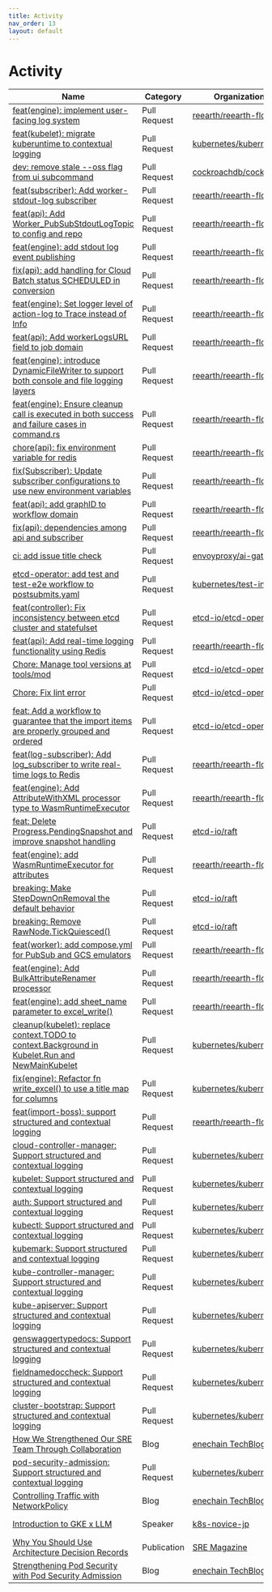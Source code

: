 ```yaml
---
title: Activity
nav_order: 13
layout: default
---
```


# Activity

| Name                                                                                             | Category     | Organization                                            | Date     |
| ------------------------------------------------------------------------------------------------ | ------------ | --------------------------------------------- | ------------------ |
| [feat(engine): implement user-facing log system](https://github.com/reearth/reearth-flow/pull/1222) | Pull Request | [reearth/reearth-flow](https://github.com/reearth/reearth-flow) | 2025-06|
| [feat(kubelet): migrate kuberuntime to contextual logging](https://github.com/kubernetes/kubernetes/pull/132427) | Pull Request | [kubernetes/kubernetes](https://github.com/kubernetes/kubernetes) | 2025-06|
| [dev: remove stale --oss flag from ui subcommand](https://github.com/cockroachdb/cockroach/pull/147978) | Pull Request | [cockroachdb/cockroach](https://github.com/cockroachdb/cockroach) | 2025-06|
| [feat(subscriber): Add worker-stdout-log subscriber](https://github.com/reearth/reearth-flow/pull/1199) | Pull Request | [reearth/reearth-flow](https://github.com/reearth/reearth-flow) | 2025-05|
| [feat(api): Add Worker_PubSubStdoutLogTopic to config and repo](https://github.com/reearth/reearth-flow/pull/1187) | Pull Request | [reearth/reearth-flow](https://github.com/reearth/reearth-flow) | 2025-05|
| [feat(engine): add stdout log event publishing](https://github.com/reearth/reearth-flow/pull/1167) | Pull Request | [reearth/reearth-flow](https://github.com/reearth/reearth-flow) | 2025-04|
| [fix(api): add handling for Cloud Batch status SCHEDULED in conversion](https://github.com/reearth/reearth-flow/pull/1156) | Pull Request | [reearth/reearth-flow](https://github.com/reearth/reearth-flow) | 2025-04|
| [feat(engine): Set logger level of action-log to Trace instead of Info](https://github.com/reearth/reearth-flow/pull/1132) | Pull Request | [reearth/reearth-flow](https://github.com/reearth/reearth-flow) | 2025-03|
| [feat(api): Add workerLogsURL field to job domain](https://github.com/reearth/reearth-flow/pull/1100) | Pull Request | [reearth/reearth-flow](https://github.com/reearth/reearth-flow) | 2025-03|
| [feat(engine): introduce DynamicFileWriter to support both console and file logging layers](https://github.com/reearth/reearth-flow/pull/1097) | Pull Request | [reearth/reearth-flow](https://github.com/reearth/reearth-flow) | 2025-03|
| [feat(engine): Ensure cleanup call is executed in both success and failure cases in command.rs](https://github.com/reearth/reearth-flow/pull/1045) | Pull Request | [reearth/reearth-flow](https://github.com/reearth/reearth-flow) | 2025-03|
| [chore(api): fix environment variable for redis](https://github.com/reearth/reearth-flow/pull/976) | Pull Request | [reearth/reearth-flow](https://github.com/reearth/reearth-flow) | 2025-03|
| [fix(Subscriber): Update subscriber configurations to use new environment variables](https://github.com/reearth/reearth-flow/pull/943) | Pull Request | [reearth/reearth-flow](https://github.com/reearth/reearth-flow) | 2025-02|
| [feat(api): add graphID to workflow domain](https://github.com/reearth/reearth-flow/pull/901) | Pull Request | [reearth/reearth-flow](https://github.com/reearth/reearth-flow) | 2025-02|
| [fix(api): dependencies among api and subscriber](https://github.com/reearth/reearth-flow/pull/888) | Pull Request | [reearth/reearth-flow](https://github.com/reearth/reearth-flow) | 2025-02|
| [ci: add issue title check](https://github.com/envoyproxy/ai-gateway/pull/273)                  | Pull Request | [envoyproxy/ai-gateway](https://github.com/envoyproxy/ai-gateway) | 2025-02|
| [etcd-operator: add test and test-e2e workflow to postsubmits.yaml](https://github.com/kubernetes/test-infra/pull/34233) | Pull Request | [kubernetes/test-infra](https://github.com/kubernetes/test-infra) | 2025-01|
| [feat(controller): Fix inconsistency between etcd cluster and statefulset](https://github.com/etcd-io/etcd-operator/pull/53) | Pull Request | [etcd-io/etcd-operator](https://github.com/etcd-io/etcd-operator) | 2025-01|
| [feat(api): Add real-time logging functionality using Redis](https://github.com/reearth/reearth-flow/pull/780) | Pull Request | [reearth/reearth-flow](https://github.com/reearth/reearth-flow) | 2025-01|
| [Chore: Manage tool versions at tools/mod](https://github.com/etcd-io/etcd-operator/pull/40)      | Pull Request | [etcd-io/etcd-operator](https://github.com/etcd-io/etcd-operator) | 2025-01|
| [Chore: Fix lint error](https://github.com/etcd-io/etcd-operator/pull/35)                     | Pull Request | [etcd-io/etcd-operator](https://github.com/etcd-io/etcd-operator) | 2025-01|
| [feat: Add a workflow to guarantee that the import items are properly grouped and ordered](https://github.com/etcd-io/etcd-operator/pull/24) | Pull Request | [etcd-io/etcd-operator](https://github.com/etcd-io/etcd-operator) | 2025-01|
| [feat(log-subscriber): Add log_subscriber to write real-time logs to Redis](https://github.com/reearth/reearth-flow/pull/735) | Pull Request | [reearth/reearth-flow](https://github.com/reearth/reearth-flow) | 2025-01|
| [feat(engine): Add AttributeWithXML processor type to WasmRuntimeExecutor](https://github.com/reearth/reearth-flow/pull/681) | Pull Request | [reearth/reearth-flow](https://github.com/reearth/reearth-flow) | 2024-12|
| [feat: Delete Progress.PendingSnapshot and improve snapshot handling](https://github.com/etcd-io/raft/pull/243) | Pull Request | [etcd-io/raft](https://github.com/etcd-io/raft)         | 2024-11|
| [feat(engine): add WasmRuntimeExecutor for attributes](https://github.com/reearth/reearth-flow/pull/636) | Pull Request | [reearth/reearth-flow](https://github.com/reearth/reearth-flow) | 2024-11|
| [breaking: Make StepDownOnRemoval the default behavior](https://github.com/etcd-io/raft/pull/239) | Pull Request | [etcd-io/raft](https://github.com/etcd-io/raft)         | 2024-11|
| [breaking: Remove RawNode.TickQuiesced()](https://github.com/etcd-io/raft/pull/237)              | Pull Request | [etcd-io/raft](https://github.com/etcd-io/raft)         | 2024-11|
| [feat(worker): add compose.yml for PubSub and GCS emulators](https://github.com/reearth/reearth-flow/pull/594) | Pull Request | [reearth/reearth-flow](https://github.com/reearth/reearth-flow) | 2024-10|
| [feat(engine): Add BulkAttributeRenamer processor](https://github.com/reearth/reearth-flow/pull/583) | Pull Request | [reearth/reearth-flow](https://github.com/reearth/reearth-flow) | 2024-10|
| [feat(engine): add sheet_name parameter to excel_write()](https://github.com/reearth/reearth-flow/pull/568) | Pull Request | [reearth/reearth-flow](https://github.com/reearth/reearth-flow) | 2024-10|
| [cleanup(kubelet): replace context.TODO to context.Background in Kubelet.Run and NewMainKubelet](https://github.com/kubernetes/kubernetes/pull/128027) | Pull Request | [kubernetes/kubernetes](https://github.com/kubernetes/kubernetes) | 2024-10|
| [fix(engine): Refactor fn write_excel() to use a title map for columns](https://github.com/kubernetes/kubernetes/pull/128024) | Pull Request | [kubernetes/kubernetes](https://github.com/kubernetes/kubernetes) | 2024-10|
| [feat(import-boss): support structured and contextual logging](https://github.com/reearth/reearth-flow/pull/566) | Pull Request | [reearth/reearth-flow](https://github.com/reearth/reearth-flow) | 2024-10|
| [cloud-controller-manager: Support structured and contextual logging](https://github.com/kubernetes/kubernetes/pull/127887) | Pull Request | [kubernetes/kubernetes](https://github.com/kubernetes/kubernetes) | 2024-10|
| [kubelet: Support structured and contextual logging](https://github.com/kubernetes/kubernetes/pull/127885) | Pull Request | [kubernetes/kubernetes](https://github.com/kubernetes/kubernetes) | 2024-10|
| [auth: Support structured and contextual logging](https://github.com/kubernetes/kubernetes/pull/127875) | Pull Request | [kubernetes/kubernetes](https://github.com/kubernetes/kubernetes) | 2024-10|
| [kubectl: Support structured and contextual logging](https://github.com/kubernetes/kubernetes/pull/127873) | Pull Request | [kubernetes/kubernetes](https://github.com/kubernetes/kubernetes) | 2024-10|
| [kubemark: Support structured and contextual logging](https://github.com/kubernetes/kubernetes/pull/127856) | Pull Request | [kubernetes/kubernetes](https://github.com/kubernetes/kubernetes) | 2024-10|
| [kube-controller-manager: Support structured and contextual logging](https://github.com/kubernetes/kubernetes/pull/127741) | Pull Request | [kubernetes/kubernetes](https://github.com/kubernetes/kubernetes) | 2024-09|
| [kube-apiserver: Support structured and contextual logging](https://github.com/kubernetes/kubernetes/pull/127727) | Pull Request | [kubernetes/kubernetes](https://github.com/kubernetes/kubernetes) | 2024-09|
| [genswaggertypedocs: Support structured and contextual logging](https://github.com/kubernetes/kubernetes/pull/127722) | Pull Request | [kubernetes/kubernetes](https://github.com/kubernetes/kubernetes) | 2024-09|
| [fieldnamedoccheck: Support structured and contextual logging](https://github.com/kubernetes/kubernetes/pull/127708) | Pull Request | [kubernetes/kubernetes](https://github.com/kubernetes/kubernetes) | 2024-09|
| [cluster-bootstrap: Support structured and contextual logging](https://github.com/kubernetes/kubernetes/pull/127658) | Pull Request | [kubernetes/kubernetes](https://github.com/kubernetes/kubernetes) | 2024-09|
| [How We Strengthened Our SRE Team Through Collaboration](https://techblog.enechain.com/entry/sre-join) | Blog         | [enechain TechBlog](https://techblog.enechain.com/) | 2024-08|
| [pod-security-admission: Support structured and contextual logging](https://github.com/kubernetes/kubernetes/pull/125193) | Pull Request | [kubernetes/kubernetes](https://github.com/kubernetes/kubernetes) | 2024-06|
| [Controlling Traffic with NetworkPolicy](https://techblog.enechain.com/entry/networkpolicy)         | Blog         | [enechain TechBlog](https://techblog.enechain.com/) | 2024-05|
| [Introduction to GKE x LLM](https://speakerdeck.com/soma00333/introduction-to-gke-x-llm)       | Speaker      | [k8s-novice-jp](https://k8s-novice-jp.connpass.com/) | 2024-04|
| [Why You Should Use Architecture Decision Records](https://sre-magazine.net/articles/1/soma00333/)       | Publication  | [SRE Magazine](https://sre-magazine.net/)       | 2024-04|
| [Strengthening Pod Security with Pod Security Admission](https://techblog.enechain.com/entry/pod-security-admission) | Blog         | [enechain TechBlog](https://techblog.enechain.com/) | 2024-03| 